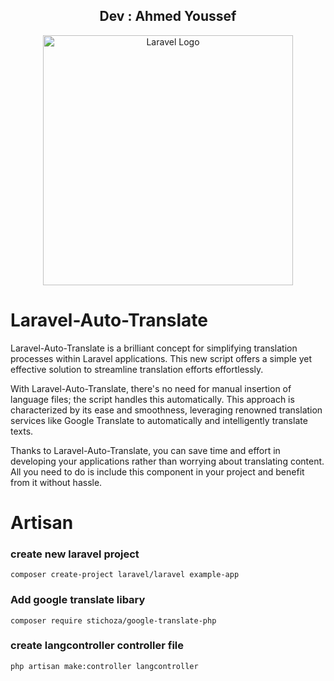 <h2 align="center">  Dev : Ahmed Youssef </h2>
<p align="center"><a href="https://laravel.com" target="_blank"><img src="https://raw.githubusercontent.com/laravel/art/master/logo-lockup/5%20SVG/2%20CMYK/1%20Full%20Color/laravel-logolockup-cmyk-red.svg" width="400" alt="Laravel Logo"></a></p>

# Laravel-Auto-Translate
Laravel-Auto-Translate is a brilliant concept for simplifying translation processes within Laravel applications. This new script offers a simple yet effective solution to streamline translation efforts effortlessly.

With Laravel-Auto-Translate, there's no need for manual insertion of language files; the script handles this automatically. This approach is characterized by its ease and smoothness, leveraging renowned translation services like Google Translate to automatically and intelligently translate texts.

Thanks to Laravel-Auto-Translate, you can save time and effort in developing your applications rather than worrying about translating content. All you need to do is include this component in your project and benefit from it without hassle.

# Artisan


### create new laravel project  
```
composer create-project laravel/laravel example-app
```
### Add google translate libary  
```
composer require stichoza/google-translate-php

```

### create  langcontroller controller file  
```
php artisan make:controller langcontroller

```




